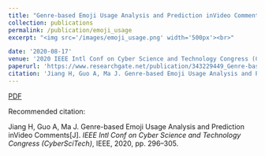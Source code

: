 ```yaml
---
title: "Genre-based Emoji Usage Analysis and Prediction inVideo Comments"
collection: publications
permalink: /publication/emoji_usage
excerpt: "<img src='/images/emoji_usage.png' width='500px'><br>"

date: '2020-08-17'
venue: '2020 IEEE Intl Conf on Cyber Science and Technology Congress (CyberSciTech)'
paperurl: 'https://www.researchgate.net/publication/343229449_Genre-based_Emoji_Usage_Analysis_and_Prediction_in_Video_Comments'
citation: 'Jiang H, Guo A, Ma J. Genre-based Emoji Usage Analysis and Prediction inVideo Comments[J]. 2020 IEEE Intl Conf on Cyber Science and Technology Congress (CyberSciTech), IEEE, 2020, pp. 296–305.'
---
```


[PDF](https://www.researchgate.net/publication/343229449_Genre-based_Emoji_Usage_Analysis_and_Prediction_in_Video_Comments)

Recommended citation: 

Jiang H, Guo A, Ma J. Genre-based Emoji Usage Analysis and Prediction inVideo Comments[J]. <i>IEEE Intl Conf on Cyber Science and Technology Congress (CyberSciTech)</i>, IEEE, 2020, pp. 296–305.
